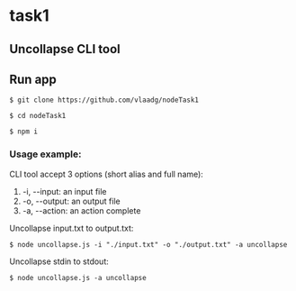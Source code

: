# task1
## Uncollapse CLI tool

## Run app

```
$ git clone https://github.com/vlaadg/nodeTask1
```

```
$ cd nodeTask1
```

```
$ npm i
```

### Usage example:

CLI tool accept 3 options (short alias and full name):

1.  -i, --input: an input file
2.  -o, --output: an output file
3.  -a, --action: an action complete

Uncollapse input.txt to output.txt:

```
$ node uncollapse.js -i "./input.txt" -o "./output.txt" -a uncollapse
```

Uncollapse stdin to stdout:

```
$ node uncollapse.js -a uncollapse
```
